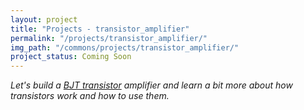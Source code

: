 ```yaml
---
layout: project
title: "Projects - transistor_amplifier"
permalink: "/projects/transistor_amplifier/"
img_path: "/commons/projects/transistor_amplifier/"
project_status: Coming Soon
---
```


_Let's build a [BJT transistor][transistor] amplifier and learn a bit more about how_
_transistors work and how to use them._

[transistor]: <https://en.wikipedia.org/wiki/Bipolar_junction_transistor>

